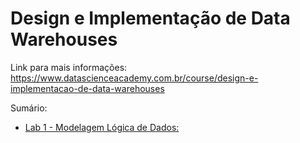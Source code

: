 # Design e Implementação de Data Warehouses

Link para mais informações: https://www.datascienceacademy.com.br/course/design-e-implementacao-de-data-warehouses

Sumário:

- [Lab 1 - Modelagem Lógica de Dados:](https://github.com/jeantozzi/engenharia-de-dados_DSA/tree/main/Design%20e%20Implementa%C3%A7%C3%A3o%20de%20Data%20Warehouses/Lab%201%20-%20Modelagem%20L%C3%B3gica%20de%20Dados) 
